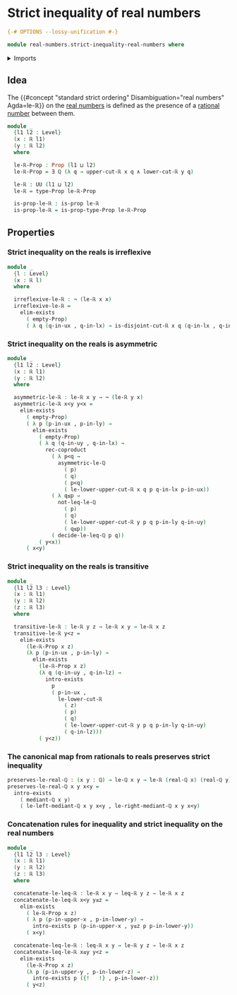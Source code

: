 # Strict inequality of real numbers

```agda
{-# OPTIONS --lossy-unification #-}

module real-numbers.strict-inequality-real-numbers where
```

<details><summary>Imports</summary>

```agda
open import elementary-number-theory.rational-numbers
open import elementary-number-theory.strict-inequality-rational-numbers

open import foundation.conjunction
open import foundation.coproduct-types
open import foundation.dependent-pair-types
open import foundation.empty-types
open import foundation.existential-quantification
open import foundation.negation
open import foundation.propositions
open import foundation.universe-levels

open import real-numbers.dedekind-real-numbers
open import real-numbers.inequality-real-numbers
open import real-numbers.rational-real-numbers
```

</details>

## Idea

The
{{#concept "standard strict ordering" Disambiguation="real numbers" Agda=le-ℝ}}
on the [real numbers](real-numbers.dedekind-real-numbers.md) is defined as the
presence of a [rational number](elementary-number-theory.rational-numbers.md)
between them.

```agda
module _
  {l1 l2 : Level}
  (x : ℝ l1)
  (y : ℝ l2)
  where

  le-ℝ-Prop : Prop (l1 ⊔ l2)
  le-ℝ-Prop = ∃ ℚ (λ q → upper-cut-ℝ x q ∧ lower-cut-ℝ y q)

  le-ℝ : UU (l1 ⊔ l2)
  le-ℝ = type-Prop le-ℝ-Prop

  is-prop-le-ℝ : is-prop le-ℝ
  is-prop-le-ℝ = is-prop-type-Prop le-ℝ-Prop
```

## Properties

### Strict inequality on the reals is irreflexive

```agda
module _
  {l : Level}
  (x : ℝ l)
  where

  irreflexive-le-ℝ : ¬ (le-ℝ x x)
  irreflexive-le-ℝ =
    elim-exists
      ( empty-Prop)
      ( λ q (q-in-ux , q-in-lx) → is-disjoint-cut-ℝ x q (q-in-lx , q-in-ux))
```

### Strict inequality on the reals is asymmetric

```agda
module _
  {l1 l2 : Level}
  (x : ℝ l1)
  (y : ℝ l2)
  where

  asymmetric-le-ℝ : le-ℝ x y → ¬ (le-ℝ y x)
  asymmetric-le-ℝ x<y y<x =
    elim-exists
      ( empty-Prop)
      ( λ p (p-in-ux , p-in-ly) →
        elim-exists
          ( empty-Prop)
          ( λ q (q-in-uy , q-in-lx) →
            rec-coproduct
              ( λ p<q →
                asymmetric-le-ℚ
                  ( p)
                  ( q)
                  ( p<q)
                  ( le-lower-upper-cut-ℝ x q p q-in-lx p-in-ux))
              ( λ q≤p →
                not-leq-le-ℚ
                  ( p)
                  ( q)
                  ( le-lower-upper-cut-ℝ y p q p-in-ly q-in-uy)
                  ( q≤p))
              ( decide-le-leq-ℚ p q))
          ( y<x))
      ( x<y)
```

### Strict inequality on the reals is transitive

```agda
module _
  {l1 l2 l3 : Level}
  (x : ℝ l1)
  (y : ℝ l2)
  (z : ℝ l3)
  where

  transitive-le-ℝ : le-ℝ y z → le-ℝ x y → le-ℝ x z
  transitive-le-ℝ y<z =
    elim-exists
      (le-ℝ-Prop x z)
      (λ p (p-in-ux , p-in-ly) →
        elim-exists
          (le-ℝ-Prop x z)
          (λ q (q-in-uy , q-in-lz) →
            intro-exists
              p
              ( p-in-ux ,
                le-lower-cut-ℝ
                  ( z)
                  ( p)
                  ( q)
                  ( le-lower-upper-cut-ℝ y p q p-in-ly q-in-uy)
                  ( q-in-lz)))
          ( y<z))
```

### The canonical map from rationals to reals preserves strict inequality

```agda
preserves-le-real-ℚ : (x y : ℚ) → le-ℚ x y → le-ℝ (real-ℚ x) (real-ℚ y)
preserves-le-real-ℚ x y x<y =
  intro-exists
    ( mediant-ℚ x y)
    ( le-left-mediant-ℚ x y x<y , le-right-mediant-ℚ x y x<y)
```

### Concatenation rules for inequality and strict inequality on the real numbers

```agda
module _
  {l1 l2 l3 : Level}
  (x : ℝ l1)
  (y : ℝ l2)
  (z : ℝ l3)
  where

  concatenate-le-leq-ℝ : le-ℝ x y → leq-ℝ y z → le-ℝ x z
  concatenate-le-leq-ℝ x<y y≤z =
    elim-exists
      ( le-ℝ-Prop x z)
      ( λ p (p-in-upper-x , p-in-lower-y) →
        intro-exists p (p-in-upper-x , y≤z p p-in-lower-y))
      ( x<y)

  concatenate-leq-le-ℝ : leq-ℝ x y → le-ℝ y z → le-ℝ x z
  concatenate-leq-le-ℝ x≤y y<z =
    elim-exists
      (le-ℝ-Prop x z)
      (λ p (p-in-upper-y , p-in-lower-z) →
        intro-exists p ({!   !} , p-in-lower-z))
      ( y<z)
```
